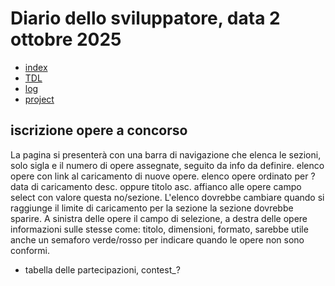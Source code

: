 # Diario dello sviluppatore, data 2 ottobre 2025

* [index](../index.md)
* [TDL](../TDL.md)
* [log](/storage/logs/laravel.log)
* [project](https://github.com/users/mrai64/projects/1)

## iscrizione opere a concorso

La pagina si presenterà con una barra di navigazione che elenca le sezioni,
solo sigla e il numero di opere assegnate, seguito da info da definire.
elenco opere con link al caricamento di nuove opere.
elenco opere ordinato per ? data di caricamento desc. oppure titolo asc.
affianco alle opere campo select con valore questa no/sezione.
L'elenco dovrebbe cambiare quando si raggiunge il limite di caricamento
per la sezione la sezione dovrebbe sparire.
A sinistra delle opere il campo di selezione, a destra delle opere
informazioni sulle stesse come: titolo, dimensioni, formato,
sarebbe utile anche un semaforo verde/rosso per indicare quando
le opere non sono conformi.

* tabella delle partecipazioni, contest_?
